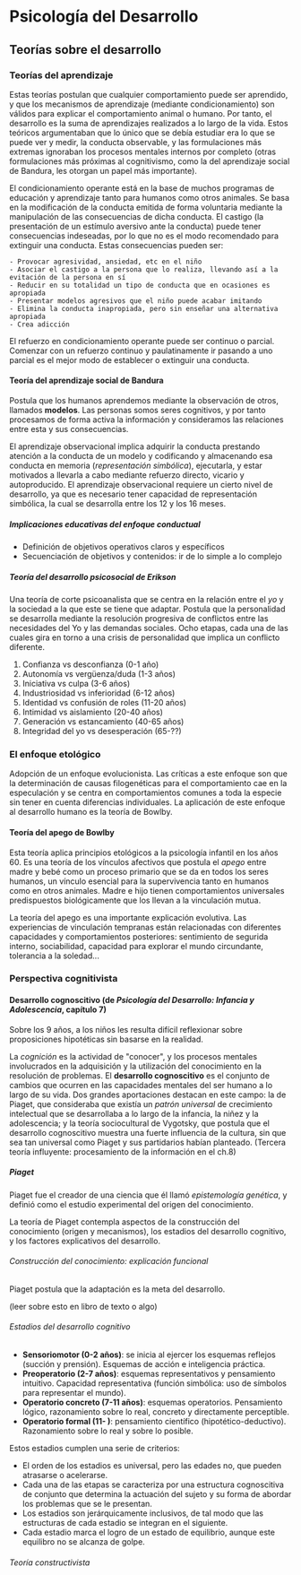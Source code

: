 # Psicología del Desarrollo

## Teorías sobre el desarrollo

### Teorías del aprendizaje

Estas teorías postulan que cualquier comportamiento puede ser aprendido, y que los mecanismos de aprendizaje (mediante condicionamiento) son válidos para explicar el comportamiento animal o humano. Por tanto, el desarrollo es la suma de aprendizajes realizados a lo largo de la vida. Estos teóricos argumentaban que lo único que se debía estudiar era lo que se puede ver y medir, la conducta observable, y las formulaciones más extremas ignoraban los procesos mentales internos por completo (otras formulaciones más próximas al cognitivismo, como la del aprendizaje social de Bandura, les otorgan un papel más importante).

El condicionamiento operante está en la base de muchos programas de educación y aprendizaje tanto para humanos como otros animales. Se basa en la modificación de la conducta emitida de forma voluntaria mediante la manipulación de las consecuencias de dicha conducta. El castigo (la presentación de un estímulo aversivo ante la conducta) puede tener consecuencias indeseadas, por lo que no es el modo recomendado para extinguir una conducta. Estas consecuencias pueden ser:

    - Provocar agresividad, ansiedad, etc en el niño
    - Asociar el castigo a la persona que lo realiza, llevando así a la evitación de la persona en sí
    - Reducir en su totalidad un tipo de conducta que en ocasiones es apropiada
    - Presentar modelos agresivos que el niño puede acabar imitando
    - Elimina la conducta inapropiada, pero sin enseñar una alternativa apropiada
    - Crea adicción

El refuerzo en condicionamiento operante puede ser continuo o parcial. Comenzar con un refuerzo continuo y paulatinamente ir pasando a uno parcial es el mejor modo de establecer o extinguir una conducta.

#### Teoría del aprendizaje social de Bandura

Postula que los humanos aprendemos mediante la observación de otros, llamados __modelos__. Las personas somos seres cognitivos, y por tanto procesamos de forma activa la información y consideramos las relaciones entre esta y sus consecuencias.

El aprendizaje observacional implica adquirir la conducta prestando atención a la conducta de un modelo y codificando y almacenando esa conducta en memoria (_representación simbólica_), ejecutarla, y estar motivados a llevarla a cabo mediante refuerzo directo, vicario y autoproducido. El aprendizaje observacional requiere un cierto nivel de desarrollo, ya que es necesario tener capacidad de representación simbólica, la cual se desarrolla entre los 12 y los 16 meses.

##### Implicaciones educativas del enfoque conductual

- Definición de objetivos operativos claros y específicos
- Secuenciación de objetivos y contenidos: ir de lo simple a lo complejo

##### Teoría del desarrollo psicosocial de Erikson

Una teoría de corte psicoanalista que se centra en la relación entre el _yo_ y la sociedad a la que este se tiene que adaptar. Postula que la personalidad se desarrolla mediante la resolución progresiva de conflictos entre las necesidades del Yo y las demandas sociales. Ocho etapas, cada una de las cuales gira en torno a una crisis de personalidad que implica un conflicto diferente.

1. Confianza vs desconfianza (0-1 año)
2. Autonomía vs vergüenza/duda (1-3 años)
3. Iniciativa vs culpa (3-6 años)
4. Industriosidad vs inferioridad (6-12 años)
5. Identidad vs confusión de roles (11-20 años)
6. Intimidad vs aislamiento (20-40 años)
7. Generación vs estancamiento (40-65 años)
8. Integridad del yo vs desesperación (65-??)

### El enfoque etológico

Adopción de un enfoque evolucionista. Las críticas a este enfoque son que la determinación de causas filogenéticas para el comportamiento cae en la especulación y se centra en comportamientos comunes a toda la especie sin tener en cuenta diferencias individuales. La aplicación de este enfoque al desarrollo humano es la teoría de Bowlby.

#### Teoría del apego de Bowlby

Esta teoría aplica principios etológicos a la psicología infantil en los años 60. Es una teoría de los vínculos afectivos que postula el _apego_ entre madre y bebé como un proceso primario que se da en todos los seres humanos, un vínculo esencial para la supervivencia tanto en humanos como en otros animales. Madre e hijo tienen comportamientos universales predispuestos biológicamente que los llevan a la vinculación mutua.

La teoría del apego es una importante explicación evolutiva. Las experiencias de vinculación tempranas están relacionadas con diferentes capacidades y comportamientos posteriores: sentimiento de segurida interno, sociabilidad, capacidad para explorar el mundo circundante, tolerancia a la soledad...

### Perspectiva cognitivista

#### Desarrollo cognoscitivo (de _Psicología del Desarrollo: Infancia y Adolescencia_, capítulo 7)

Sobre los 9 años, a los niños les resulta difícil reflexionar sobre proposiciones hipotéticas sin basarse en la realidad.

La _cognición_ es la actividad de "conocer", y los procesos mentales involucrados en la adquisición y la utilización del conocimiento en la resolución de problemas. El __desarrollo cognoscitivo__ es el conjunto de cambios que ocurren en las capacidades mentales del ser humano a lo largo de su vida. Dos grandes aportaciones destacan en este campo: la de Piaget, que consideraba que existía un _patrón universal_ de crecimiento intelectual que se desarrollaba a lo largo de la infancia, la niñez y la adolescencia; y la teoría sociocultural de Vygotsky, que postula que el desarrollo cognoscitivo muestra una fuerte influencia de la cultura, sin que sea tan universal como Piaget y sus partidarios habían planteado.
(Tercera teoría influyente: procesamiento de la información en el ch.8)

##### Piaget

Piaget fue el creador de una ciencia que él llamó _epistemología genética_, y definió como el estudio experimental del origen del conocimiento.

La teoría de Piaget contempla aspectos de la construcción del conocimiento (origen y mecanismos), los estadios del desarrollo cognitivo, y los factores explicativos del desarrollo.

###### Construcción del conocimiento: explicación funcional

Piaget postula que la adaptación es la meta del desarrollo.

(leer sobre esto en libro de texto o algo)

###### Estadios del desarrollo cognitivo

- __Sensoriomotor (0-2 años)__: se inicia al ejercer los esquemas reflejos (succión y prensión). Esquemas de acción e inteligencia práctica.
- __Preoperatorio (2-7 años)__: esquemas representativos y pensamiento intuitivo. Capacidad representativa (función simbólica: uso de símbolos para representar el mundo).
- __Operatorio concreto (7-11 años)__: esquemas operatorios. Pensamiento lógico, razonamiento sobre lo real, concreto y directamente perceptible.
- __Operatorio formal (11- )__: pensamiento científico (hipotético-deductivo). Razonamiento sobre lo real y sobre lo posible.

Estos estadios cumplen una serie de criterios:

- El orden de los estadios es universal, pero las edades no, que pueden atrasarse o acelerarse.
- Cada una de las etapas se caracteriza por una estructura cognoscitiva de conjunto que determina la actuación del sujeto y su forma de abordar los problemas que se le presentan.
- Los estadios son jerárquicamente inclusivos, de tal modo que las estructuras de cada estadio se integran en el siguiente.
- Cada estadio marca el logro de un estado de equilibrio, aunque este equilibro no se alcanza de golpe.

###### Teoría constructivista

